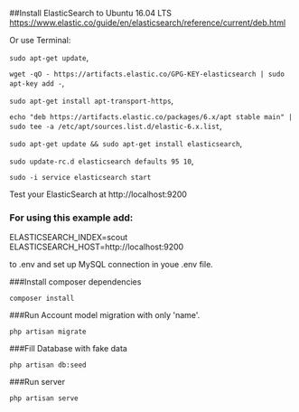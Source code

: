##Install ElasticSearch to Ubuntu 16.04 LTS
https://www.elastic.co/guide/en/elasticsearch/reference/current/deb.html

Or use Terminal:

`sudo apt-get update`,

`wget -qO - https://artifacts.elastic.co/GPG-KEY-elasticsearch | sudo apt-key add -`,

`sudo apt-get install apt-transport-https`,

`echo "deb https://artifacts.elastic.co/packages/6.x/apt stable main" | sudo tee -a /etc/apt/sources.list.d/elastic-6.x.list`,

`sudo apt-get update && sudo apt-get install elasticsearch`,

`sudo update-rc.d elasticsearch defaults 95 10`,

`sudo -i service elasticsearch start`

Test your ElasticSearch at http://localhost:9200 


### For using this example add:
ELASTICSEARCH_INDEX=scout
ELASTICSEARCH_HOST=http://localhost:9200

to .env and set up MySQL connection in youe .env file.

###Install composer dependencies

`composer install`

###Run Account model migration with only 'name'.

`php artisan migrate`

###Fill Database with fake data

`php artisan db:seed`

###Run server

`php artisan serve`
